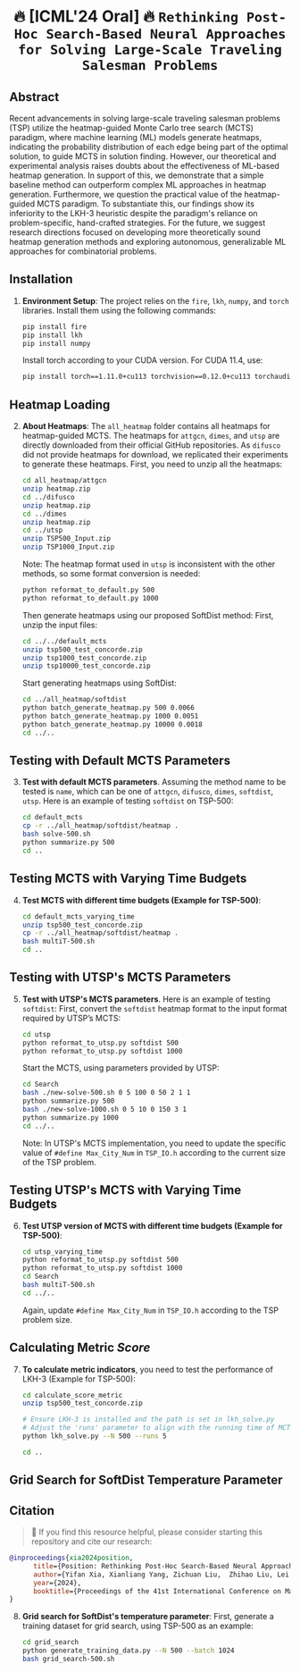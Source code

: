 # <p align=center> :fire: [ICML'24 Oral] :fire: `Rethinking Post-Hoc Search-Based Neural Approaches for Solving Large-Scale Traveling Salesman Problems`</p>


## Abstract
Recent advancements in solving large-scale traveling salesman problems (TSP) utilize the heatmap-guided Monte Carlo tree search (MCTS) paradigm, where machine learning (ML) models generate heatmaps, indicating the probability distribution of each edge being part of the optimal solution, to guide MCTS in solution finding. However, our theoretical and experimental analysis raises doubts about the effectiveness of ML-based heatmap generation. In support of this, we demonstrate that a simple baseline method can outperform complex ML approaches in heatmap generation. Furthermore, we question the practical value of the heatmap-guided MCTS paradigm. To substantiate this, our findings show its inferiority to the LKH-3 heuristic despite the paradigm's reliance on problem-specific, hand-crafted strategies. For the future, we suggest research directions focused on developing more theoretically sound heatmap generation methods and exploring autonomous, generalizable ML approaches for combinatorial problems.

## Installation

1. **Environment Setup**:
   The project relies on the `fire`, `lkh`, `numpy`, and `torch` libraries. Install them using the following commands:

   ```bash
   pip install fire
   pip install lkh
   pip install numpy
   ```

   Install torch according to your CUDA version. For CUDA 11.4, use:
   ```bash
   pip install torch==1.11.0+cu113 torchvision==0.12.0+cu113 torchaudio==0.11.0 --extra-index-url https://download.pytorch.org/whl/cu113
   ```

## Heatmap Loading

2. **About Heatmaps**:
   The `all_heatmap` folder contains all heatmaps for heatmap-guided MCTS. The heatmaps for `attgcn`, `dimes`, and `utsp` are directly downloaded from their official GitHub repositories. As `difusco` did not provide heatmaps for download, we replicated their experiments to generate these heatmaps. First, you need to unzip all the heatmaps:

   ```bash
   cd all_heatmap/attgcn
   unzip heatmap.zip
   cd ../difusco
   unzip heatmap.zip
   cd ../dimes
   unzip heatmap.zip
   cd ../utsp
   unzip TSP500_Input.zip
   unzip TSP1000_Input.zip
   ```

   Note: The heatmap format used in `utsp` is inconsistent with the other methods, so some format conversion is needed:
   ```bash
   python reformat_to_default.py 500
   python reformat_to_default.py 1000
   ```

   Then generate heatmaps using our proposed SoftDist method:
   First, unzip the input files:
   ```bash
   cd ../../default_mcts
   unzip tsp500_test_concorde.zip
   unzip tsp1000_test_concorde.zip
   unzip tsp10000_test_concorde.zip
   ```

   Start generating heatmaps using SoftDist:
   ```bash
   cd ../all_heatmap/softdist
   python batch_generate_heatmap.py 500 0.0066
   python batch_generate_heatmap.py 1000 0.0051
   python batch_generate_heatmap.py 10000 0.0018
   cd ../..
   ```

## Testing with Default MCTS Parameters

3. **Test with default MCTS parameters**. Assuming the method name to be tested is `name`, which can be one of `attgcn`, `difusco`, `dimes`, `softdist`, `utsp`. Here is an example of testing `softdist` on TSP-500:

   ```bash
   cd default_mcts
   cp -r ../all_heatmap/softdist/heatmap .
   bash solve-500.sh
   python summarize.py 500
   cd ..
   ```

## Testing MCTS with Varying Time Budgets

4. **Test MCTS with different time budgets (Example for TSP-500)**:
   ```bash
   cd default_mcts_varying_time
   unzip tsp500_test_concorde.zip
   cp -r ../all_heatmap/softdist/heatmap .
   bash multiT-500.sh
   cd ..
   ```

## Testing with UTSP's MCTS Parameters

5. **Test with UTSP's MCTS parameters**. Here is an example of testing `softdist`:
   First, convert the `softdist` heatmap format to the input format required by UTSP’s MCTS:
   ```bash
   cd utsp
   python reformat_to_utsp.py softdist 500
   python reformat_to_utsp.py softdist 1000
   ```

   Start the MCTS, using parameters provided by UTSP:
   ```bash
   cd Search
   bash ./new-solve-500.sh 0 5 100 0 50 2 1 1
   python summarize.py 500
   bash ./new-solve-1000.sh 0 5 10 0 150 3 1
   python summarize.py 1000
   cd ../..
   ```

   Note: In UTSP's MCTS implementation, you need to update the specific value of `#define Max_City_Num` in `TSP_IO.h` according to the current size of the TSP problem.

## Testing UTSP's MCTS with Varying Time Budgets 

6. **Test UTSP version of MCTS with different time budgets (Example for TSP-500)**:
   ```bash
   cd utsp_varying_time
   python reformat_to_utsp.py softdist 500
   python reformat_to_utsp.py softdist 1000
   cd Search
   bash multiT-500.sh
   cd ../..
   ```

   Again, update `#define Max_City_Num` in `TSP_IO.h` according to the TSP problem size.

## Calculating Metric *Score*

7. **To calculate metric indicators**, you need to test the performance of LKH-3 (Example for TSP-500):
   ```bash
   cd calculate_score_metric
   unzip tsp500_test_concorde.zip

   # Ensure LKH-3 is installed and the path is set in lkh_solve.py
   # Adjust the 'runs' parameter to align with the running time of MCTS.
   python lkh_solve.py --N 500 --runs 5

   cd ..
   ```

## Grid Search for SoftDist Temperature Parameter


## Citation  
> 🌟 If you find this resource helpful, please consider starting this repository and cite our research:

```bibtex
@inproceedings{xia2024position,
      title={Position: Rethinking Post-Hoc Search-Based Neural Approaches for Solving Large-Scale Traveling Salesman Problems}, 
      author={Yifan Xia, Xianliang Yang, Zichuan Liu,  Zhihao Liu, Lei Song, Jiang Bian},
      year={2024},
      booktitle={Proceedings of the 41st International Conference on Machine Learning}
}

```

8. **Grid search for SoftDist's temperature parameter**:
   First, generate a training dataset for grid search, using TSP-500 as an example:
   ```bash
   cd grid_search
   python generate_training_data.py --N 500 --batch 1024
   bash grid_search-500.sh
   ```
